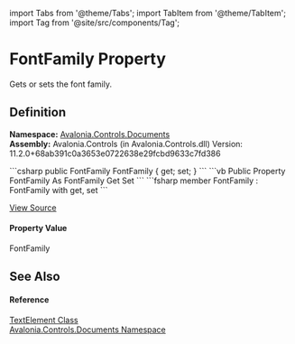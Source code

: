 import Tabs from '@theme/Tabs'; 
import TabItem from '@theme/TabItem'; 
import Tag from '@site/src/components/Tag'; 

# FontFamily Property


Gets or sets the font family.



## Definition
**Namespace:** <a href="N_Avalonia_Controls_Documents">Avalonia.Controls.Documents</a>  
**Assembly:** Avalonia.Controls (in Avalonia.Controls.dll) Version: 11.2.0+68ab391c0a3653e0722638e29fcbd9633c7fd386

<Tabs groupId="api-code-preview">
<TabItem value="csharp" label="C#">
```csharp
public FontFamily FontFamily { get; set; }
```
</TabItem>
<TabItem value="vb" label="VB">
```vb
Public Property FontFamily As FontFamily
	Get
	Set
```
</TabItem>
<TabItem value="fsharp" label="F#">
```fsharp
member FontFamily : FontFamily with get, set
```
</TabItem>
</Tabs>



<a href="https://github.com/AvaloniaUI/Avalonia/tree/master/srcAvalonia.Controls/Documents/TextElement.cs#L94" title="View the source code">View Source</a>



#### Property Value
FontFamily

## See Also


#### Reference
<a href="T_Avalonia_Controls_Documents_TextElement">TextElement Class</a>  
<a href="N_Avalonia_Controls_Documents">Avalonia.Controls.Documents Namespace</a>  
